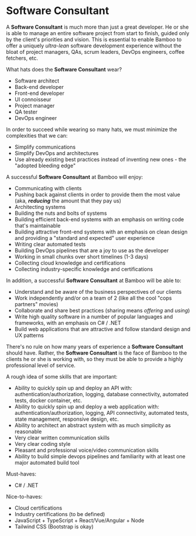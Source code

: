 # Software Consultant

A **Software Consultant** is much more than just a great developer. He or she is able to manage an entire software project from start to finish, guided only by the client's priorities and vision. This is essential to enable Bamboo to offer a uniquely _ultra-lean_ software development experience without the bloat of project managers, QAs, scrum leaders, DevOps engineers, coffee fetchers, etc.

What hats does the **Software Consultant** wear?
- Software architect
- Back-end developer
- Front-end developer
- UI connoisseur
- Project manager
- QA tester
- DevOps engineer

In order to succeed while wearing so many hats, we must minimize the complexities that we can:
- Simplify communications
- Simplify DevOps and architectures
- Use already existing best practices instead of inventing new ones - the "adopted bleeding edge"

A successful **Software Consultant** at Bamboo will enjoy:
- Communicating with clients
- Pushing back against clients in order to provide them the most value (aka, **_reducing_** the amount that they pay us)
- Architecting systems
- Building the nuts and bolts of systems
- Building efficient back-end systems with an emphasis on writing code that's maintainable
- Building attractive front-end systems with an emphasis on clean design and providing a "standard and expected" user experience
- Writing clear automated tests
- Building DevOps pipelines that are a joy to use as the developer
- Working in small chunks over short timelines (1-3 days)
- Collecting cloud knowledge and certifications
- Collecting industry-specific knowledge and certifications

In addition, a successful **Software Consultant** at Bamboo will be able to:
- Understand and be aware of the business perspectives of our clients
- Work independently and/or on a team of 2 (like all the cool "cops partners" movies)
- Collaborate and share best practices (sharing means _offering_ and _using_)
- Write high quality software in a number of popular languages and frameworks, with an emphasis on C# / .NET
- Build web applications that are attractive and follow standard design and UX patterns

There's no rule on how many years of experience a **Software Consultant** should have. Rather, the **Software Consultant** is the face of Bamboo to the clients he or she is working with, so they must be able to provide a highly professional level of service.

A rough idea of some skills that are important:
- Ability to quickly spin up and deploy an API with: authentication/authorization, logging, database connectivity, automated tests, docker container, etc.
- Ability to quickly spin up and deploy a web application with: authentication/authorization, logging, API connectivity, automated tests, state management, responsive design, etc.
- Ability to architect an abstract system with as much simplicity as reasonable
- Very clear written communication skills
- Very clear coding style
- Pleasant and professional voice/video communication skills
- Ability to build simple devops pipelines and familiarity with at least one major automated build tool

Must-haves:
- C# / .NET

Nice-to-haves:
- Cloud certifications
- Industry certifications (to be defined)
- JavaScript + TypeScript + React/Vue/Angular + Node
- Tailwind CSS (Bootstrap is okay)
